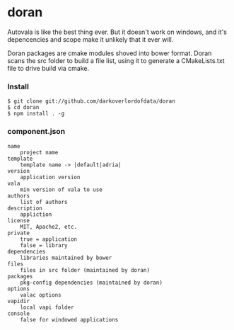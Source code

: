 # doran

Autovala is like the best thing ever. But it doesn't work on windows, and it's depencencies and scope make it unlikely that it ever will.

Doran packages are cmake modules shoved into bower format. Doran scans the src folder to build a file list, using it to generate a CMakeLists.txt file to drive build via cmake.


### Install
    $ git clone git://github.com/darkoverlordofdata/doran
    $ cd doran
    $ npm install . -g

### component.json
    name
        project name
    template
        template name -> |default|adria|
    version
        application version
    vala
        min version of vala to use
    authors
        list of authors
    description
        appliction
    license
        MIT, Apache2, etc.
    private
        true = application
        false = library
    dependencies
        libraries maintained by bower
    files
        files in src folder (maintained by doran)
    packages
        pkg-config dependencies (maintained by doran)
    options
        valac options
    vapidir
        local vapi folder
    console
        false for windowed applications
